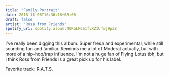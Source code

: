 ```yaml
---
title: "Family Portrait"
date: 2018-11-08T16:30:18+08:00
draft: false
artist: "Ross from Friends"
spotify_uri: spotify:album:40KaLF6S1fvXZ1Ufwj9pZZ
---
```

I've really been digging this album. Super fresh and experimental, while still sounding fun and familiar. Reminds me a lot of Moderat actually, but with more of a hip-hop/trap influence. I'm not a huge fan of Flying Lotus tbh, but I think Ross from Friends is a great pick up for his label.

Favorite track: R.A.T.S.



